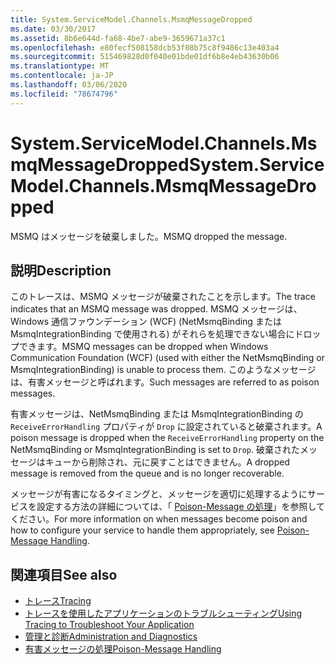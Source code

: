 ```yaml
---
title: System.ServiceModel.Channels.MsmqMessageDropped
ms.date: 03/30/2017
ms.assetid: 8b6e644d-fa68-4be7-abe9-3659671a37c1
ms.openlocfilehash: e80fecf508158dcb53f08b75c8f9486c13e403a4
ms.sourcegitcommit: 515469828d0f040e01bde01df6b8e4eb43630b06
ms.translationtype: MT
ms.contentlocale: ja-JP
ms.lasthandoff: 03/06/2020
ms.locfileid: "78674796"
---
```

# <a name="systemservicemodelchannelsmsmqmessagedropped"></a><span data-ttu-id="cef41-102">System.ServiceModel.Channels.MsmqMessageDropped</span><span class="sxs-lookup"><span data-stu-id="cef41-102">System.ServiceModel.Channels.MsmqMessageDropped</span></span>
<span data-ttu-id="cef41-103">MSMQ はメッセージを破棄しました。</span><span class="sxs-lookup"><span data-stu-id="cef41-103">MSMQ dropped the message.</span></span>  
  
## <a name="description"></a><span data-ttu-id="cef41-104">説明</span><span class="sxs-lookup"><span data-stu-id="cef41-104">Description</span></span>  
 <span data-ttu-id="cef41-105">このトレースは、MSMQ メッセージが破棄されたことを示します。</span><span class="sxs-lookup"><span data-stu-id="cef41-105">The trace indicates that an MSMQ message was dropped.</span></span> <span data-ttu-id="cef41-106">MSMQ メッセージは、Windows 通信ファウンデーション (WCF) (NetMsmqBinding または MsmqIntegrationBinding で使用される) がそれらを処理できない場合にドロップできます。</span><span class="sxs-lookup"><span data-stu-id="cef41-106">MSMQ messages can be dropped when Windows Communication Foundation (WCF) (used with either the NetMsmqBinding or MsmqIntegrationBinding) is unable to process them.</span></span> <span data-ttu-id="cef41-107">このようなメッセージは、有害メッセージと呼ばれます。</span><span class="sxs-lookup"><span data-stu-id="cef41-107">Such messages are referred to as poison messages.</span></span>  
  
 <span data-ttu-id="cef41-108">有害メッセージは、NetMsmqBinding または MsmqIntegrationBinding の `ReceiveErrorHandling` プロパティが `Drop` に設定されていると破棄されます。</span><span class="sxs-lookup"><span data-stu-id="cef41-108">A poison message is dropped when the `ReceiveErrorHandling` property on the NetMsmqBinding or MsmqIntegrationBinding is set to `Drop`.</span></span> <span data-ttu-id="cef41-109">破棄されたメッセージはキューから削除され、元に戻すことはできません。</span><span class="sxs-lookup"><span data-stu-id="cef41-109">A dropped message is removed from the queue and is no longer recoverable.</span></span>  
  
 <span data-ttu-id="cef41-110">メッセージが有害になるタイミングと、メッセージを適切に処理するようにサービスを設定する方法の詳細については、「 [Poison-Message の処理](../../feature-details/poison-message-handling.md)」を参照してください。</span><span class="sxs-lookup"><span data-stu-id="cef41-110">For more information on when messages become poison and how to configure your service to handle them appropriately, see [Poison-Message Handling](../../feature-details/poison-message-handling.md).</span></span>  
  
## <a name="see-also"></a><span data-ttu-id="cef41-111">関連項目</span><span class="sxs-lookup"><span data-stu-id="cef41-111">See also</span></span>

- [<span data-ttu-id="cef41-112">トレース</span><span class="sxs-lookup"><span data-stu-id="cef41-112">Tracing</span></span>](../../../../../docs/framework/wcf/diagnostics/tracing/index.md)
- [<span data-ttu-id="cef41-113">トレースを使用したアプリケーションのトラブルシューティング</span><span class="sxs-lookup"><span data-stu-id="cef41-113">Using Tracing to Troubleshoot Your Application</span></span>](../../../../../docs/framework/wcf/diagnostics/tracing/using-tracing-to-troubleshoot-your-application.md)
- [<span data-ttu-id="cef41-114">管理と診断</span><span class="sxs-lookup"><span data-stu-id="cef41-114">Administration and Diagnostics</span></span>](../../../../../docs/framework/wcf/diagnostics/index.md)
- [<span data-ttu-id="cef41-115">有害メッセージの処理</span><span class="sxs-lookup"><span data-stu-id="cef41-115">Poison-Message Handling</span></span>](../../feature-details/poison-message-handling.md)

